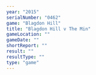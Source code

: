 ```yaml
---
year: "2015"
serialNumber: "0462" 
game: "Blagdon Hill"
title: "Blagdon Hill v The Min"
gameLocation: ""
gameDate: ""
shortReport: ""
result: ""
resultType: ""
type: "game"
---
```

